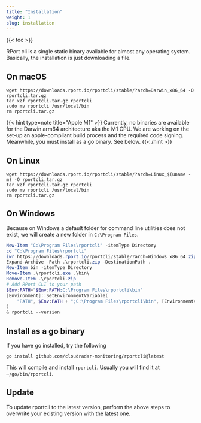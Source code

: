 ```yaml
---
title: "Installation"
weight: 1
slug: installation
---
```

{{< toc >}}

RPort cli is a single static binary available for almost any operating system.
Basically, the installation is just downloading a file.

## On macOS

```shell
wget https://downloads.rport.io/rportcli/stable/?arch=Darwin_x86_64 -O rportcli.tar.gz
tar xzf rportcli.tar.gz rportcli
sudo mv rportcli /usr/local/bin
rm rportcli.tar.gz
```

{{< hint type=note title="Apple M1" >}}
Currently, no binaries are available for the Darwin arm64 architecture aka the M1 CPU.
We are working on the set-up an apple-compliant build process and the required code signing.
Meanwhile, you must install as a go binary. See below.
{{< /hint >}}

## On Linux

```shell
wget https://downloads.rport.io/rportcli/stable/?arch=Linux_$(uname -m) -O rportcli.tar.gz
tar xzf rportcli.tar.gz rportcli
sudo mv rportcli /usr/local/bin
rm rportcli.tar.gz
```

## On Windows

Because on Windows a default folder for command line utilities does not exist,
we will create a new folder in `C:\Program Files`.

```powershell
New-Item "C:\Program Files\rportcli" -itemType Directory
cd "C:\Program Files\rportcli"
iwr https://downloads.rport.io/rportcli/stable/?arch=Windows_x86_64.zip -OutFile rportcli.zip
Expand-Archive -Path .\rportcli.zip -DestinationPath .
New-Item bin -itemType Directory
Move-Item .\rportcli.exe .\bin\
Remove-Item .\rportcli.zip
# Add RPort CLI to your path
$Env:PATH="$Env:PATH;C:\Program Files\rportcli\bin"
[Environment]::SetEnvironmentVariable(
    "PATH", $Env:PATH + ";C:\Program Files\rportcli\bin", [EnvironmentVariableTarget]::Machine
)
& rportcli --version
```

## Install as a go binary

If you have go installed, try the following

```shell
go install github.com/cloudradar-monitoring/rportcli@latest
```

This will compile and install `rportcli`. Usually you will find it at `~/go/bin/rportcli`.

## Update

To update rportcli to the latest version, perform the above steps to overwrite your existing version
with the latest one.
